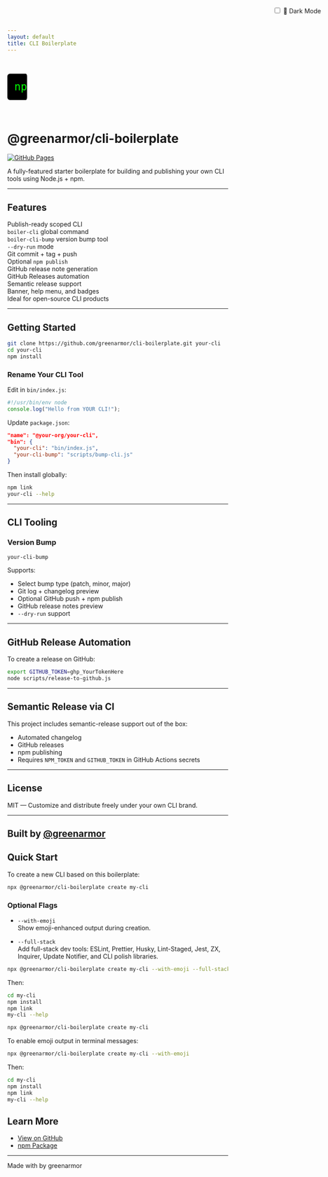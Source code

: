 ```yaml
---
layout: default
title: CLI Boilerplate
---
```


<style>
@keyframes typing {
  from { width: 0 }
  to { width: 100% }
}
@keyframes blink {
  50% { border-color: transparent }
}
.hero {
  font-family: monospace;
  font-size: 1.5rem;
  white-space: nowrap;
  overflow: hidden;
  border-right: 3px solid white;
  width: 0;
  animation:
    typing 3s steps(40, end) forwards,
    blink 1s step-end infinite;
  margin: 2rem 0;
  color: lime;
  background: black;
  padding: 1rem;
  border-radius: 6px;
  display: inline-block;
}

/* Dark mode toggle */
html.dark {
  filter: invert(1) hue-rotate(180deg);
}
.toggle-container {
  position: fixed;
  top: 1rem;
  right: 1rem;
}
</style>

<div class="toggle-container">
  <label>
    <input type="checkbox" id="darkToggle" />
    🌙 Dark Mode
  </label>
</div>

<script>
  const toggle = document.getElementById('darkToggle');
  toggle.addEventListener('change', () => {
    document.documentElement.classList.toggle('dark');
    localStorage.setItem('darkMode', toggle.checked);
  });
  if (localStorage.getItem('darkMode') === 'true') {
    toggle.checked = true;
    document.documentElement.classList.add('dark');
  }
</script>

<div class="hero">npx @greenarmor/cli-boilerplate</div>

# @greenarmor/cli-boilerplate
[![GitHub Pages](https://img.shields.io/badge/docs-online-success?logo=github&style=flat-square)](https://greenarmor.github.io/cli-boilerplate/)  


A fully-featured starter boilerplate for building and publishing your own CLI tools using Node.js + npm.

---

## Features

Publish-ready scoped CLI  
`boiler-cli` global command  
`boiler-cli-bump` version bump tool  
`--dry-run` mode  
Git commit + tag + push  
Optional `npm publish`  
GitHub release note generation  
GitHub Releases automation  
Semantic release support  
Banner, help menu, and badges  
Ideal for open-source CLI products

---

## Getting Started

```bash
git clone https://github.com/greenarmor/cli-boilerplate.git your-cli
cd your-cli
npm install
```

### Rename Your CLI Tool

Edit in `bin/index.js`:
```js
#!/usr/bin/env node
console.log("Hello from YOUR CLI!");
```

Update `package.json`:
```json
"name": "@your-org/your-cli",
"bin": {
  "your-cli": "bin/index.js",
  "your-cli-bump": "scripts/bump-cli.js"
}
```

Then install globally:

```bash
npm link
your-cli --help
```

---

## CLI Tooling

### Version Bump

```bash
your-cli-bump
```

Supports:
- Select bump type (patch, minor, major)
- Git log + changelog preview
- Optional GitHub push + npm publish
- GitHub release notes preview
- `--dry-run` support

---

## GitHub Release Automation

To create a release on GitHub:

```bash
export GITHUB_TOKEN=ghp_YourTokenHere
node scripts/release-to-github.js
```

---

## Semantic Release via CI

This project includes semantic-release support out of the box:
- Automated changelog
- GitHub releases
- npm publishing
- Requires `NPM_TOKEN` and `GITHUB_TOKEN` in GitHub Actions secrets

---

## License

MIT — Customize and distribute freely under your own CLI brand.

---

## Built by [@greenarmor](https://github.com/greenarmor)


## Quick Start

To create a new CLI based on this boilerplate:

```bash
npx @greenarmor/cli-boilerplate create my-cli
```

### Optional Flags

- `--with-emoji`  
  Show emoji-enhanced output during creation.

- `--full-stack`  
  Add full-stack dev tools: ESLint, Prettier, Husky, Lint-Staged, Jest, ZX, Inquirer, Update Notifier, and CLI polish libraries.

```bash
npx @greenarmor/cli-boilerplate create my-cli --with-emoji --full-stack
```

Then:

```bash
cd my-cli
npm install
npm link
my-cli --help
```
```bash
npx @greenarmor/cli-boilerplate create my-cli
```

To enable emoji output in terminal messages:

```bash
npx @greenarmor/cli-boilerplate create my-cli --with-emoji
```

Then:

```bash
cd my-cli
npm install
npm link
my-cli --help
```

## Learn More

- [View on GitHub](https://github.com/greenarmor/cli-boilerplate)
- [npm Package](https://www.npmjs.com/package/@greenarmor/cli-boilerplate)

---
Made with by greenarmor


